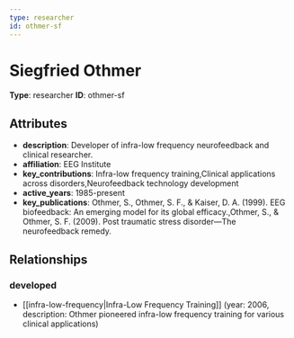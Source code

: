 ```yaml
---
type: researcher
id: othmer-sf
---
```


# Siegfried Othmer

**Type**: researcher
**ID**: othmer-sf

## Attributes

- **description**: Developer of infra-low frequency neurofeedback and clinical researcher.
- **affiliation**: EEG Institute
- **key_contributions**: Infra-low frequency training,Clinical applications across disorders,Neurofeedback technology development
- **active_years**: 1985-present
- **key_publications**: Othmer, S., Othmer, S. F., & Kaiser, D. A. (1999). EEG biofeedback: An emerging model for its global efficacy.,Othmer, S., & Othmer, S. F. (2009). Post traumatic stress disorder—The neurofeedback remedy.

## Relationships

### developed

- [[infra-low-frequency|Infra-Low Frequency Training]] (year: 2006, description: Othmer pioneered infra-low frequency training for various clinical applications)

